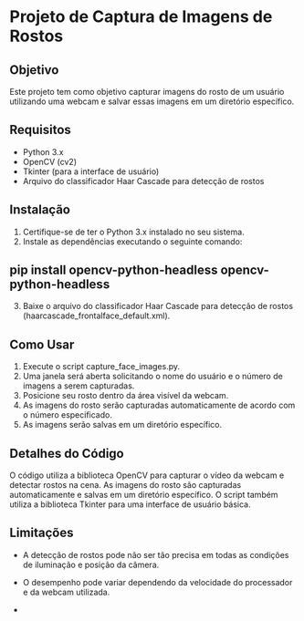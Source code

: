 # Projeto de Captura de Imagens de Rostos

## Objetivo
Este projeto tem como objetivo capturar imagens do rosto de um usuário utilizando uma webcam e salvar essas imagens em um diretório específico.

## Requisitos
- Python 3.x
- OpenCV (cv2)
- Tkinter (para a interface de usuário)
- Arquivo do classificador Haar Cascade para detecção de rostos

## Instalação
1. Certifique-se de ter o Python 3.x instalado no seu sistema.
2. Instale as dependências executando o seguinte comando:
   
## pip install opencv-python-headless opencv-python-headless 

3. Baixe o arquivo do classificador Haar Cascade para detecção de rostos (haarcascade_frontalface_default.xml).

## Como Usar
1. Execute o script capture_face_images.py.
2. Uma janela será aberta solicitando o nome do usuário e o número de imagens a serem capturadas.
3. Posicione seu rosto dentro da área visível da webcam.
4. As imagens do rosto serão capturadas automaticamente de acordo com o número especificado.
5. As imagens serão salvas em um diretório específico.

## Detalhes do Código
O código utiliza a biblioteca OpenCV para capturar o vídeo da webcam e detectar rostos na cena. As imagens do rosto são capturadas automaticamente e salvas em um diretório específico. O script também utiliza a biblioteca Tkinter para uma interface de usuário básica.

## Limitações
- A detecção de rostos pode não ser tão precisa em todas as condições de iluminação e posição da câmera.
- O desempenho pode variar dependendo da velocidade do processador e da webcam utilizada.

- 
